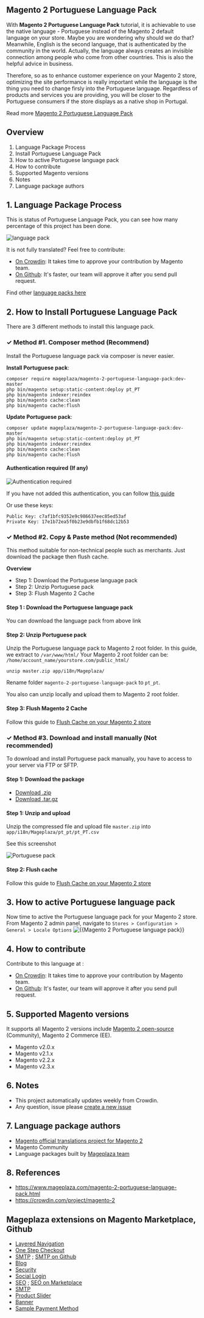 ## Magento 2 Portuguese Language Pack

With **Magento 2 Portuguese Language Pack** tutorial, it is achievable to use the native language - Portuguese instead of the Magento 2 default language on your store. Maybe you are wondering why should we do that? Meanwhile, English is the second language, that is authenticated by the community in the world. Actually, the language always creates an invisible connection among people who come from other countries. This is also the helpful advice in business.

Therefore, so as to enhance customer experience on your Magento 2 store, optimizing the site performance is really important while the language is the thing you need to change firsly into the Portuguese language. Regardless of products and services you are providing, you will be closer to the Portuguese consumers if the store displays as a native shop in Portugal.

Read more [Magento 2 Portuguese Language Pack](https://www.mageplaza.com/magento-2-portuguese-language-pack.html)


## Overview

1. Language Package Process
2. Install Portuguese Language Pack
3. How to active Portuguese language pack
4. How to contribute
5. Supported Magento versions
6. Notes
7. Language package authors

## 1. Language Package Process

This is status of Portuguese Language Pack, you can see how many percentage of this project has been done.

![language pack](http://progressed.io/bar/68?title=translated)

It is not fully translated? Feel free to contribute:
- [On Crowdin](https://crowdin.com/project/magento-2): It takes time to approve your contribution by Magento team.
- [On Github](https://github.com/mageplaza/magento-2-portuguese-language-pack/blob/master/HOW-TO-CONTRIBUTE.md): It's faster, our team will approve it after you send pull request.


Find other [language packs here](https://www.mageplaza.com/kb/magento-2-language-pack/)

## 2. How to Install Portuguese Language Pack

There are 3 different methods to install this language pack.

### ✓ Method #1. Composer method (Recommend)
Install the Portuguese language pack via composer is never easier.

**Install Portuguese pack**:

```
composer require mageplaza/magento-2-portuguese-language-pack:dev-master
php bin/magento setup:static-content:deploy pt_PT
php bin/magento indexer:reindex
php bin/magento cache:clean
php bin/magento cache:flush

```


**Update  Portuguese pack**:

```
composer update mageplaza/magento-2-portuguese-language-pack:dev-master
php bin/magento setup:static-content:deploy pt_PT
php bin/magento indexer:reindex
php bin/magento cache:clean
php bin/magento cache:flush

```

#### Authentication required (If any)

![Authentication required](https://cdn.mageplaza.com/media/general/dmryiPk.png)

If you have not added this authentication, you can follow [this guide](http://devdocs.magento.com/guides/v2.0/install-gde/prereq/connect-auth.html)

Or use these keys:

```
Public Key: c7af1bfc9352e9c986637eec85ed53af
Private Key: 17e1b72ea5f0b23e9dbfb1f68dc12b53
```



### ✓ Method #2. Copy & Paste method (Not recommended)

This method suitable for non-technical people such as merchants. Just download the package then flush cache.

**Overview**

- Step 1: Download the Portuguese language pack
- Step 2: Unzip Portuguese pack
- Step 3: Flush Magento 2 Cache

#### Step 1 : Download the Portuguese language pack

You can download the language pack from above link

#### Step 2: Unzip Portuguese pack

Unzip the Portuguese language pack to Magento 2 root folder. In this guide, we extract to `/var/www/html/`
Your Magento 2 root folder can be: `/home/account_name/yourstore.com/public_html/`

```
unzip master.zip app/i18n/Mageplaza/
```

Rename folder `magento-2-portuguese-language-pack` to `pt_pt`.


You also can unzip locally and upload them to Magento 2 root folder.

#### Step 3: Flush Magento 2 Cache

Follow this guide to [Flush Cache on your Magento 2 store](https://www.mageplaza.com/kb/how-flush-enable-disable-cache.html)


### ✓ Method #3. Download and install manually (Not recommended)

To download and install Portuguese pack manually, you have to access to your server via FTP or SFTP.

#### Step 1: Download the package

- [Download .zip](https://github.com/mageplaza/magento-2-portuguese-language-pack/archive/master.zip)
- [Download .tar.gz](https://github.com/mageplaza/magento-2-portuguese-language-pack/tarball/master)

#### Step 1: Unzip and upload

Unzip the compressed file and upload file `master.zip` into `app/i18n/Mageplaza/pt_pt/pt_PT.csv`

See this screenshot

![Portuguese pack](https://cdn2.mageplaza.com/media/general2/tS668yC.png)

#### Step 2: Flush cache

Follow this guide to [Flush Cache on your Magento 2 store](https://www.mageplaza.com/kb/how-flush-enable-disable-cache.html)


## 3. How to active Portuguese language pack 

Now time to active the Portuguese language pack for your Magento 2 store. From Magento 2 admin panel, navigate to `Stores > Configuration > General > Locale Options`
![{{Magento 2 Portuguese language pack}}](https://cdn.mageplaza.com/media/general/aPSUA0l.png)


## 4. How to contribute

Contribute to this language at :
- [On Crowdin](https://crowdin.com/project/magento-2): It takes time to approve your contribution by Magento team.
- [On Github](https://github.com/mageplaza/magento-2-portuguese-language-pack/blob/master/HOW-TO-CONTRIBUTE.md): It's faster, our team will approve it after you send pull request.


## 5. Supported Magento versions

It supports all Magento 2 versions include [Magento 2 open-source](https://www.mageplaza.com/download-magento/) (Community), Magento 2 Commerce (EE).


- Magento v2.0.x
- Magento v2.1.x
- Magento v2.2.x
- Magento v2.3.x



## 6. Notes 

- This project automatically updates weekly from Crowdin.
- Any question, issue please [create a new issue](https://github.com/mageplaza/magento-2-portuguese-language-pack/issues/new)

## 7. Language package authors

- [Magento official translations project for Magento 2](https://crowdin.com/project/magento-2)
- Magento Community
- Language packages built by [Mageplaza team](https://www.mageplaza.com/)


## 8. References 

- https://www.mageplaza.com/magento-2-portuguese-language-pack.html
- https://crowdin.com/project/magento-2



## Mageplaza extensions on Magento Marketplace, Github


- [Layered Navigation](https://marketplace.magento.com/mageplaza-layered-navigation-m2.html)
- [One Step Checkout](https://marketplace.magento.com/mageplaza-magento-2-one-step-checkout-extension.html)
- [SMTP](https://marketplace.magento.com/mageplaza-module-smtp.html) ; [SMTP on Github](https://github.com/mageplaza/magento-2-smtp)
- [Blog](https://github.com/mageplaza/magento-2-blog)
- [Security](https://marketplace.magento.com/mageplaza-module-security.html)
- [Social Login](https://github.com/mageplaza/magento-2-social-login)
- [SEO](https://github.com/mageplaza/magento-2-seo) ; [SEO on Marketplace](https://marketplace.magento.com/mageplaza-magento-2-seo-extension.html)
- [SMTP](https://github.com/mageplaza/magento-2-smtp)
- [Product Slider](https://github.com/mageplaza/magento-2-product-slider)
- [Banner](https://github.com/mageplaza/magento-2-banner-slider)
- [Sample Payment Method](https://github.com/mageplaza/magento-2-sample-payment-method)



